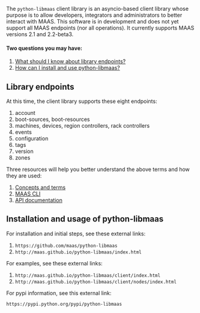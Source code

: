 The `python-libmaas` client library is an asyncio-based client library whose purpose is to allow developers, integrators and administrators to better interact with MAAS.  This software is in development and does not yet support all MAAS endpoints (nor all operations). It currently supports MAAS versions 2.1 and 2.2-beta3.

#### Two questions you may have:

1. [What should I know about library endpoints?](/t/cli-resource-pool-management/800#heading--library-endpoints)
2. [How can I install and use  python-libmaas?](/t/cli-resource-pool-management/800#heading--installation-and-usage-of-python-libmaas)

<h2 id="heading--library-endpoints">Library endpoints</h2>

At this time, the client library supports these eight endpoints:

1.   account
2.   boot-sources, boot-resources
3.   machines, devices, region controllers, rack controllers
4.   events
5.   configuration
6.   tags
7.   version
8.   zones

Three resources will help you better understand the above terms and how they are used:

1.   [Concepts and terms](/t/concepts-and-terms/785)
2.   [MAAS CLI](/t/maas-cli/802)
3.   [API documentation](https://maas.io/docs/api)

<h2 id="heading--installation-and-usage-of-python-libmaas">Installation and usage of python-libmaas</h2>

For installation and initial steps, see these external links:

1.   `https://github.com/maas/python-libmaas`
2.   `http://maas.github.io/python-libmaas/index.html`

For examples, see these external links:

1.   `http://maas.github.io/python-libmaas/client/index.html`
2.   `http://maas.github.io/python-libmaas/client/nodes/index.html`

For pypi information, see this external link:

`https://pypi.python.org/pypi/python-libmaas`

